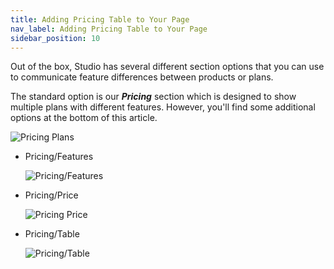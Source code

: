 ```yaml
---
title: Adding Pricing Table to Your Page
nav_label: Adding Pricing Table to Your Page
sidebar_position: 10
---
```


Out of the box, Studio has several different section options that you can use to communicate feature differences
between products or plans.

The standard option is our ***Pricing*** section which is designed to show multiple plans with different features.
However, you'll find some additional options at the bottom of this article.

![Pricing Plans](/assets/studio/screely-1651245892515.png)

- Pricing/Features

  ![Pricing/Features](/assets/studio/screely-1651245901511.png)

- Pricing/Price

  ![Pricing Price](/assets/studio/screely-1651245910244.png)

- Pricing/Table

  ![Pricing/Table](/assets/studio/screely-1651245917744.png)



